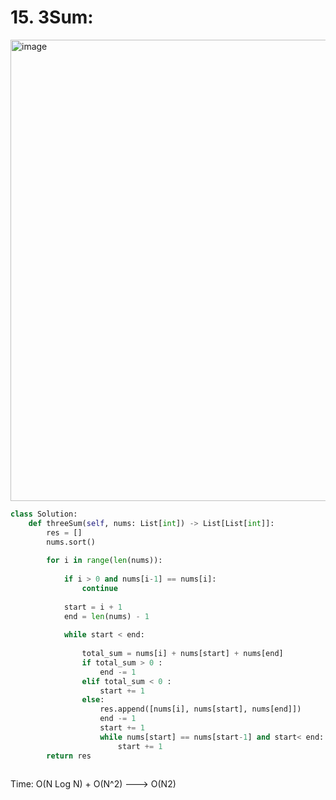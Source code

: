 # 15. 3Sum:

<img width="738" alt="image" src="https://user-images.githubusercontent.com/35987583/166095889-70bd29ac-6745-462a-8e78-7d4771ac9bc7.png">


```python
class Solution:
    def threeSum(self, nums: List[int]) -> List[List[int]]:
        res = []
        nums.sort()
        
        for i in range(len(nums)):
            
            if i > 0 and nums[i-1] == nums[i]:
                continue
                
            start = i + 1
            end = len(nums) - 1
            
            while start < end:
                
                total_sum = nums[i] + nums[start] + nums[end]
                if total_sum > 0 :
                    end -= 1
                elif total_sum < 0 :
                    start += 1             
                else:
                    res.append([nums[i], nums[start], nums[end]])
                    end -= 1
                    start += 1
                    while nums[start] == nums[start-1] and start< end: 
                        start += 1
        return res
        
```

Time: O(N Log N) + O(N^2) ---> O(N2)
